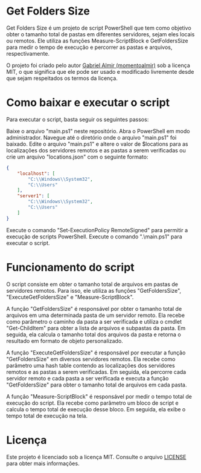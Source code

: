 # Get Folders Size

Get Folders Size é um projeto de script PowerShell que tem como objetivo obter o tamanho total de pastas em diferentes servidores, sejam eles locais ou remotos. Ele utiliza as funções Measure-ScriptBlock e GetFoldersSize para medir o tempo de execução e percorrer as pastas e arquivos, respectivamente.

O projeto foi criado pelo autor [Gabriel Almir (momentoalmir)](http://github.com/momentoalmir) sob a licença MIT, o que significa que ele pode ser usado e modificado livremente desde que sejam respeitados os termos da licença.

# Como baixar e executar o script

Para executar o script, basta seguir os seguintes passos:

Baixe o arquivo "main.ps1" neste repositório.
Abra o PowerShell em modo administrador.
Navegue até o diretório onde o arquivo "main.ps1" foi baixado.
Edite o arquivo "main.ps1" e altere o valor de $locations para as localizações dos servidores remotos e as pastas a serem verificadas ou crie um arquivo "locations.json" com o seguinte formato:

```json
{
    "localhost": [
        "C:\\Windows\\System32",
        "C:\\Users"
    ],
    "server1": [
        "C:\\Windows\\System32",
        "C:\\Users"
    ]
}
```
Execute o comando "Set-ExecutionPolicy RemoteSigned" para permitir a execução de scripts PowerShell.
Execute o comando ".\main.ps1" para executar o script.

# Funcionamento do script

O script consiste em obter o tamanho total de arquivos em pastas de servidores remotos. Para isso, ele utiliza as funções "GetFoldersSize", "ExecuteGetFoldersSize" e "Measure-ScriptBlock".

A função "GetFoldersSize" é responsável por obter o tamanho total de arquivos em uma determinada pasta de um servidor remoto. Ela recebe como parâmetro o caminho da pasta a ser verificada e utiliza o cmdlet "Get-ChildItem" para obter a lista de arquivos e subpastas da pasta. Em seguida, ela calcula o tamanho total dos arquivos da pasta e retorna o resultado em formato de objeto personalizado.

A função "ExecuteGetFoldersSize" é responsável por executar a função "GetFoldersSize" em diversos servidores remotos. Ela recebe como parâmetro uma hash table contendo as localizações dos servidores remotos e as pastas a serem verificadas. Em seguida, ela percorre cada servidor remoto e cada pasta a ser verificada e executa a função "GetFoldersSize" para obter o tamanho total de arquivos em cada pasta.

A função "Measure-ScriptBlock" é responsável por medir o tempo total de execução do script. Ela recebe como parâmetro um bloco de script e calcula o tempo total de execução desse bloco. Em seguida, ela exibe o tempo total de execução na tela.

# Licença

Este projeto é licenciado sob a licença MIT. Consulte o arquivo [LICENSE](LICENSE) para obter mais informações.
